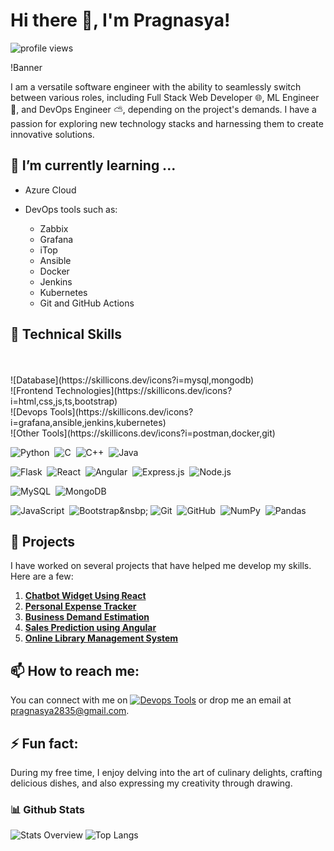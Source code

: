 # Hi there 👋, I'm Pragnasya!

![profile views](https://komarev.com/ghpvc/?username=pragzz1238&style=plastic&label=views)

!Banner <!-- You can replace this with your own banner -->

I am a versatile software engineer with the ability to seamlessly switch between various roles, including Full Stack Web Developer 🌐, ML Engineer 🤖, and DevOps Engineer ⛅, depending on the project's demands. I have a passion for exploring new technology stacks and harnessing them to create innovative solutions.


## 🌱 I’m currently learning ...
- Azure Cloud
- DevOps tools such as:
  
    - Zabbix
    - Grafana
    - iTop
    - Ansible
    - Docker
    - Jenkins
    - Kubernetes
    - Git and GitHub Actions

## 💼 Technical Skills


<br>
<br>
![Database](https://skillicons.dev/icons?i=mysql,mongodb)
<br>
![Frontend Technologies](https://skillicons.dev/icons?i=html,css,js,ts,bootstrap)
<br>
![Devops Tools](https://skillicons.dev/icons?i=grafana,ansible,jenkins,kubernetes)
<br>
![Other Tools](https://skillicons.dev/icons?i=postman,docker,git)

![Python](https://img.shields.io/badge/-Python-05122A?style=flat&logo=python)&nbsp;
![C](https://img.shields.io/badge/-C-05122A?style=flat&logo=C&logoColor=A8B9CC)&nbsp;
![C++](https://img.shields.io/badge/-C++-05122A?style=flat&logo=C%2B%2B&logoColor=00599C)&nbsp;
![Java](https://img.shields.io/badge/-Java-05122A?style=flat&logo=java)&nbsp;


![Flask](https://img.shields.io/badge/-Flask-05122A?style=flat&logo=flask)&nbsp;
![React](https://img.shields.io/badge/-React-05122A?style=flat&logo=react)&nbsp;
![Angular](https://img.shields.io/badge/-Angular-05122A?style=flat&logo=angular)&nbsp;
![Express.js](https://img.shields.io/badge/-Express.js-05122A?style=flat&logo=express)&nbsp;
![Node.js](https://img.shields.io/badge/-Node.js-05122A?style=flat&logo=node.js)&nbsp;


![MySQL](https://img.shields.io/badge/-MySQL-05122A?style=flat&logo=mysql)&nbsp;
![MongoDB](https://img.shields.io/badge/-React-05122A?style=flat&logo=mongodb)&nbsp;

![JavaScript](https://img.shields.io/badge/-JavaScript-05122A?style=flat&logo=javascript)&nbsp;
![Bootstrap](https://img.shields.io/badge/-Bootstrap-05122A?style=flat&logo=bootstrap&logoColor=563D7C)&nsbp;
![Git](https://img.shields.io/badge/-Git-05122A?style=flat&logo=git)&nbsp;
![GitHub](https://img.shields.io/badge/-GitHub-05122A?style=flat&logo=github)&nbsp;
![NumPy](https://img.shields.io/badge/numpy%20-%23013243.svg?&style=flat&logo=numpy&logoColor=white)&nbsp;
![Pandas](https://img.shields.io/badge/pandas%20-%23150458.svg?&style=flat&logo=pandas&logoColor=white)&nbsp;

## 🎯 Projects
I have worked on several projects that have helped me develop my skills. Here are a few:

1. [**Chatbot Widget Using React**](https://github.com/pragzz1238/Chatbot-Widget-using-React)
2. [**Personal Expense Tracker**](https://github.com/pragzz1238/Personal-Expense-Tracker)
3. [**Business Demand Estimation**](https://github.com/pragzz1238/Business-Demand-Prediction-Using-Classification-Based-Predicition-Model)
4. [**Sales Prediction using Angular**](https://github.com/pragzz1238/Sales-Prediction-using-Angular-Flask-and-ML)
5. [**Online Library Management System**](https://github.com/pragzz1238/Online-Library-Management-System)

## 📫 How to reach me:
You can connect with me on  [![Devops Tools](https://skillicons.dev/icons?i=linkedin)](https://www.linkedin.com/in/pragnasya-s-5aa603209)
 or drop me an email at pragnasya2835@gmail.com.

## ⚡ Fun fact:
During my free time, I enjoy delving into the art of culinary delights, crafting delicious dishes, and also expressing my creativity through drawing.

### 📊 Github Stats
  
![Stats Overview](https://github-readme-stats.vercel.app/api?username=pragzz1238&show_icons=true&theme=transparent)
![Top Langs](https://github-readme-stats.vercel.app/api/top-langs/?username=anuraghazra&size_weight=0.5&count_weight=0.5&theme=transparent)
